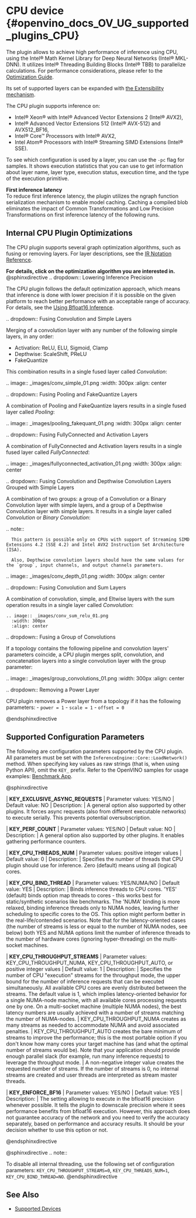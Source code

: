# CPU device {#openvino_docs_OV_UG_supported_plugins_CPU}


The plugin allows to achieve high performance of inference using CPU, using the Intel® Math Kernel Library for Deep Neural Networks (Intel® MKL-DNN). It utilizes Intel® Threading Building Blocks (Intel® TBB) to parallelize calculations. For performance considerations, please refer to the [Optimization Guide](../../optimization_guide/dldt_optimization_guide.md).

Its set of supported layers can be expanded with [the Extensibility mechanism](../Extensibility_DG/Intro.md).

The CPU plugin supports inference on:
- Intel® Xeon® with Intel® Advanced Vector Extensions 2 (Intel® AVX2),
- Intel® Advanced Vector Extensions 512 (Intel® AVX-512) and AVX512_BF16,
- Intel® Core™ Processors with Intel® AVX2, 
- Intel Atom® Processors with Intel® Streaming SIMD Extensions (Intel® SSE).

To see which configuration is used by a layer, you can use the `-pc` flag for samples. 
It shows execution statistics that you can use to get information about layer name, layer type, 
execution status, execution time, and the type of the execution primitive.

**First inference latency**  
To reduce first inference latency, the plugin utilizes the ngraph function serialization mechanism to enable model caching. Caching a compiled blob eliminates the impact of Common Transformations and Low Precision Transformations on first inference latency of the following runs.


## Internal CPU Plugin Optimizations

The CPU plugin supports several graph optimization algorithms, such as fusing or removing layers.
For layer descriptions, see the [IR Notation Reference](../../ops/opset.md).

**For details, click on the optimization algorithm you are interested in.**  
@sphinxdirective
.. dropdown:: Lowering Inference Precision

   The CPU plugin follows the default optimization approach, which means that inference is done with lower precision if it is possible on the given platform to reach better performance with an acceptable range of accuracy. For details, see the [Using Bfloat16 Inference](../Bfloat16Inference.md).

.. dropdown:: Fusing Convolution and Simple Layers

   Merging of a convolution layer with any number of the following simple layers, in any order:
   - Activation: ReLU, ELU, Sigmoid, Clamp
   - Depthwise: ScaleShift, PReLU
   - FakeQuantize

   This combination results in a single fused layer called *Convolution*:

   .. image:: _images/conv_simple_01.png
      :width: 300px
      :align: center

.. dropdown:: Fusing Pooling and FakeQuantize Layers

   A combination of Pooling and FakeQuantize layers results in a single fused layer called *Pooling*:  

   .. image:: _images/pooling_fakequant_01.png
      :width: 300px
      :align: center

.. dropdown:: Fusing FullyConnected and Activation Layers

   A combination of FullyConnected and Activation layers results in a single fused layer called *FullyConnected*:

   .. image:: _images/fullyconnected_activation_01.png
      :width: 300px
      :align: center

.. dropdown:: Fusing Convolution and Depthwise Convolution Layers Grouped with Simple Layers
 
   A combination of two groups: a group of a Convolution or a Binary Convolution layer with simple layers, and a group of a Depthwise Convolution layer with simple layers. It results in a single layer called *Convolution* or *Binary Convolution*:

   .. note::
   
      This pattern is possible only on CPUs with support of Streaming SIMD Extensions 4.2 (SSE 4.2) and Intel AVX2 Instruction Set Architecture (ISA).
   
      Also, Depthwise convolution layers should have the same values for the `group`, input channels, and output channels parameters.

   .. image:: _images/conv_depth_01.png
     :width: 300px
     :align: center

.. dropdown:: Fusing Convolution and Sum Layers 

   A combination of convolution, simple, and Eltwise layers with the sum operation results in a single layer called *Convolution*:  

    .. image:: _images/conv_sum_relu_01.png
      :width: 300px
      :align: center

.. dropdown:: Fusing a Group of Convolutions

   If a topology contains the following pipeline and convolution layers' parameters coincide, a CPU plugin merges split, convolution, and concatenation layers into a single convolution layer with the group parameter:   

   .. image:: _images/group_convolutions_01.png
      :width: 300px
      :align: center

.. dropdown:: Removing a Power Layer

   CPU plugin removes a Power layer from a topology if it has the following parameters:
      - ``power = 1``
      - ``scale = 1``
      - ``offset = 0``

@endsphinxdirective

## Supported Configuration Parameters

The following are configuration parameters supported by the CPU plugin.
All parameters must be set with the `InferenceEngine::Core::LoadNetwork()` method.
When specifying key values as raw strings (that is, when using Python API), omit the `KEY_` prefix.
Refer to the OpenVINO samples for usage examples: [Benchmark App](../../../samples/cpp/benchmark_app/README.md).

@sphinxdirective

| **KEY_EXCLUSIVE_ASYNC_REQUESTS**
| Parameter values: YES/NO
| Default value: NO
| Description:
|    A general option also supported by other plugins. It forces async requests (also from different executable networks) to execute serially. This prevents potential oversubscription.

| **KEY_PERF_COUNT**
| Parameter values: YES/NO
| Default value: NO
| Description:
|   A general option also supported by other plugins. It enables gathering performance counters.

| **KEY_CPU_THREADS_NUM**
| Parameter values: positive integer values
| Default value: 0
| Description:
|    Specifies the number of threads that CPU plugin should use for inference. Zero (default) means using all (logical) cores.

| **KEY_CPU_BIND_THREAD**
| Parameter values: YES/NUMA/NO
| Default value: YES
| Description:
|    Binds inference threads to CPU cores. 'YES' (default) binds option map threads to cores - this works best for static/synthetic scenarios like benchmarks. The 'NUMA' binding is more relaxed, binding inference threads only to NUMA nodes, leaving further scheduling to specific cores to the OS. This option might perform better in the real-life/contended scenarios. Note that for the latency-oriented cases (the number of streams is less or equal to the number of NUMA nodes, see below) both YES and NUMA options limit the number of inference threads to the number of hardware cores (ignoring hyper-threading) on the multi-socket machines.

| **KEY_CPU_THROUGHPUT_STREAMS**
| Parameter values: KEY_CPU_THROUGHPUT_NUMA, KEY_CPU_THROUGHPUT_AUTO, or positive integer values
| Default value: 1
| Description:
|    Specifies the number of CPU "execution" streams for the throughput mode, the upper bound for the number of inference requests that can be executed simultaneously. All available CPU cores are evenly distributed between the streams. The default value is 1, which implies latency-oriented behavior for a single NUMA-node machine, with all available cores processing requests one by one. On a multi-socket machine (multiple NUMA nodes), the best latency numbers are usually achieved with a number of streams matching the number of NUMA-nodes. 
|    KEY_CPU_THROUGHPUT_NUMA creates as many streams as needed to accommodate NUMA and avoid associated penalties.
|    KEY_CPU_THROUGHPUT_AUTO creates the bare minimum of streams to improve the performance; this is the most portable option if you don't know how many cores your target machine has (and what the optimal number of streams would be). Note that your application should provide enough parallel slack (for example, run many inference requests) to leverage the throughput mode.
|    A non-negative integer value creates the requested number of streams. If the number of streams is 0, no internal streams are created and user threads are interpreted as stream master threads.

| **KEY_ENFORCE_BF16**
| Parameter values: YES/NO
| Default value: YES
| Description:
|    The setting allowing to execute in the bfloat16 precision whenever possible. It tells the plugin to downscale precision where it sees performance benefits from bfloat16 execution. However, this approach does not guarantee accuracy of the network and you need to verify the accuracy separately, based on performance and accuracy results. It should be your decision whether to use this option or not. 

@endsphinxdirective


@sphinxdirective
.. note::

   To disable all internal threading, use the following set of configuration parameters: ``KEY_CPU_THROUGHPUT_STREAMS=0``, ``KEY_CPU_THREADS_NUM=1``, ``KEY_CPU_BIND_THREAD=NO``.
@endsphinxdirective



## See Also
* [Supported Devices](Supported_Devices.md)

[mkldnn_group_conv]: ../img/mkldnn_group_conv.png
[mkldnn_conv_sum]: ../img/mkldnn_conv_sum.png
[mkldnn_conv_sum_result]: ../img/mkldnn_conv_sum_result.png
[conv_simple_01]: ../img/conv_simple_01.png
[pooling_fakequant_01]: ../img/pooling_fakequant_01.png
[fullyconnected_activation_01]: ../img/fullyconnected_activation_01.png
[conv_depth_01]: ../img/conv_depth_01.png
[group_convolutions_01]: ../img/group_convolutions_01.png
[conv_sum_relu_01]: ../img/conv_sum_relu_01.png
